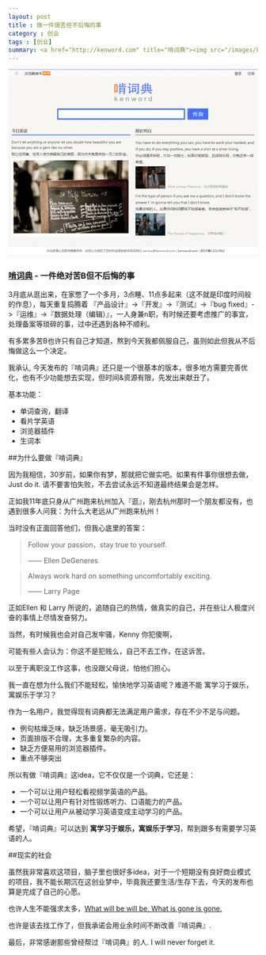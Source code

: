 ```yaml
---
layout: post
title : 做一件很苦但不后悔的事 
category : 创业
tags : [创业]
summary: <a href="http://kenword.com" title="啃词典"><img src="/images/kenword_index.png" alt="啃词典"></a><h3> <a href="http://kenword.com" title="啃词典">啃词典</a> - 一件绝对苦B但不后悔的事</h3><p>3月底从逛出来，在家憋了一个多月，3点睡、11点多起来（这不就是印度时间般的作息），每天重复捣腾着 『产品设计』->『开发』->『测试』->『bug fixed』->『运维』->『数据处理（编辑）』，一人身兼n职，有时候还要考虑推广的事宜，处理备案等琐碎的事，过中还遇到各种不顺利。</p><p>有多累多苦B也许只有自己才知道，熬到今天我都佩服自己，虽则如此但我从不后悔做这么一个决定。</p>
---
```

<a href="http://kenword.com" title="啃词典"><img src="/images/kenword_index.png" alt="啃词典"></a>

<h3> <a href="http://kenword.com" title="啃词典">啃词典</a> - 一件绝对苦B但不后悔的事</h3>

<p>3月底从逛出来，在家憋了一个多月，3点睡、11点多起来（这不就是印度时间般的作息），每天重复捣腾着 『产品设计』->『开发』->『测试』->『bug fixed』->『运维』->『数据处理（编辑）』，一人身兼n职，有时候还要考虑推广的事宜，处理备案等琐碎的事，过中还遇到各种不顺利。</p>
<p>有多累多苦B也许只有自己才知道，熬到今天我都佩服自己，虽则如此但我从不后悔做这么一个决定。</p>

我承认, 今天发布的『啃词典』还只是一个很基本的版本，很多地方需要完善优化，也有不少功能想去实现，但时间&资源有限，先发出来献丑了。

基本功能：
- 单词查询，翻译
- 看片学英语
- 浏览器插件
- 生词本


##为什么要做『啃词典』

因为我相信，30岁前，如果你有梦，那就把它做实吧。如果有件事你很想去做，Just do it. 请不要害怕失败，不去尝试永远不知道最终结果会是怎样。

正如我11年底只身从广州跑来杭州加入『逛』，刚去杭州那时一个朋友都没有，也遇到很多人问我：为什么大老远从广州跑来杭州！

当时没有正面回答他们，但我心底里的答案：
<blockquote><p>Follow your passion，stay true to yourself.</p>
<p>—— Ellen DeGeneres</p></blockquote>
<blockquote><p>Always work hard on something uncomfortably exciting.</p>
<p>—— Larry Page</p></blockquote>

正如Ellen 和 Larry 所说的，追随自己的热情，做真实的自己，并在些让人极度兴奋的事情上尽情发奋努力。

当然，有时候我也会对自己发牢骚，Kenny 你犯傻啊，

可能有些人会认为：你这不是犯贱么，自己不去工作，在这诉苦。

以至于离职没工作这事，也没跟父母说，怕他们担心。


我一直在想为什么我们不能轻松，愉快地学习英语呢？难道不能 寓学习于娱乐，寓娱乐于学习？

作为一名用户，我觉得现有词典都无法满足用户需求，存在不少不足与问题。

- 例句枯燥乏味，缺乏场景感，毫无吸引力。
- 页面排版不合理，太多重复繁杂的内容。
- 缺乏方便易用的浏览器插件。
- 重点不够突出

所以有做『啃词典』这idea，它不仅仅是一个词典，它还是：
- 一个可以让用户轻松看视频学英语的产品。
- 一个可以让用户有针对性锻炼听力、口语能力的产品。
- 一个可以让用户从被动学习英语变成主动学习的产品。

希望，『啃词典』可以达到 **寓学习于娱乐，寓娱乐于学习**，帮到跟多有需要学习英语的人。


##现实的社会

虽然我非常喜欢这项目，脑子里也很好多idea，对于一个短期没有良好商业模式的项目，我不能长期沉在这创业梦中，毕竟我还要生活/生存下去，今天的发布也算是完成了自己的心愿。

也许人生不能强求太多，<a href="http://kenword.com/w/what_will_be_will_be,_what_is_gone_is_gone">What will be will be, What is gone is gone.</a>

也许是该去找工作了，但我承诺会用业余时间不断改善『啃词典』.

最后，非常感谢那些曾经帮过『啃词典』的人. I will never forget it.
